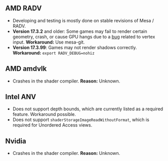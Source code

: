 ## AMD RADV
- Developing and testing is mostly done on stable revisions of Mesa / RADV.
- **Version 17.3.2** and older: Some games may fail to render certain geometry, crash, or cause GPU hangs due to a [bug](https://bugs.freedesktop.org/show_bug.cgi?id=104677) related to vertex input. **Workaround:** Use mesa-git.
- **Version 17.3.99**: Games may not render shadows correctly. **Workaround:** `export RADV_DEBUG=nohiz`

## AMD amdvlk
- Crashes in the shader compiler. **Reason:** Unknown.

## Intel ANV
- Does not support depth bounds, which are currently listed as a required feature. Workaround possible.
- Does not support `shaderStorageImageReadWithoutFormat`, which is required for Unordered Access views.

## Nvidia
- Crashes in the shader compiler. **Reason:** Unknown.
